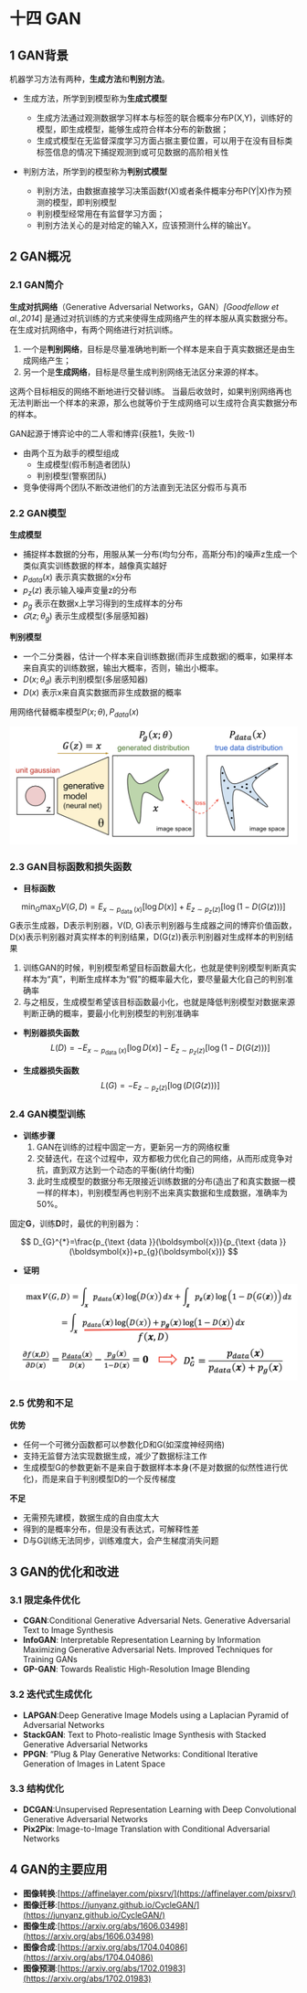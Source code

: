 # 十四 GAN

## 1 GAN背景

机器学习方法有两种，**生成方法**和**判别方法**。

- 生成方法，所学到到模型称为**生成式模型**
  - 生成方法通过观测数据学习样本与标签的联合概率分布P(X,Y)，训练好的模型，即生成模型，能够生成符合样本分布的新数据；
  - 生成式模型在无监督深度学习方面占据主要位置，可以用于在没有目标类标签信息的情况下捕捉观测到或可见数据的高阶相关性 

- 判别方法，所学到的模型称为**判别式模型**
  - 判别方法，由数据直接学习决策函数f(X)或者条件概率分布P(Y|X)作为预测的模型，即判别模型
  - 判别模型经常用在有监督学习方面；
  - 判别方法关心的是对给定的输入X，应该预测什么样的输出Y。

## 2 GAN概况


### 2.1 GAN简介
**生成对抗网络**（Generative Adversarial Networks，GAN）*[Goodfellow et al.,2014*] 是通过对抗训练的方式来使得生成网络产生的样本服从真实数据分布。在生成对抗网络中，有两个网络进行对抗训练。
1. 一个是**判别网络**，目标是尽量准确地判断一个样本是来自于真实数据还是由生成网络产生；
2. 另一个是**生成网络**，目标是尽量生成判别网络无法区分来源的样本。

这两个目标相反的网络不断地进行交替训练。 当最后收敛时，如果判别网络再也无法判断出一个样本的来源，那么也就等价于生成网络可以生成符合真实数据分布的样本。

GAN起源于博弈论中的二人零和博弈(获胜1，失败-1)
- 由两个互为敌手的模型组成
  - 生成模型(假币制造者团队)
  - 判别模型(警察团队)
- 竞争使得两个团队不断改进他们的方法直到无法区分假币与真币

### 2.2 GAN模型
**生成模型**
- 捕捉样本数据的分布，用服从某一分布(均匀分布，高斯分布)的噪声z生成一个类似真实训练数据的样本，越像真实越好
- $p_{data} (x)$ 表示真实数据的x分布
- $p_z (z)$ 表示输入噪声变量z的分布
- $p_g$ 表示在数据x上学习得到的生成样本的分布
- $𝐺(z;\theta_g)$ 表示生成模型(多层感知器)

**判别模型**
- 一个二分类器，估计一个样本来自训练数据(而非生成数据)的概率，如果样本来自真实的训练数据，输出大概率，否则，输出小概率。
- $D(x;\theta_d)$ 表示判别模型(多层感知器)
- $D(x)$ 表示x来自真实数据而非生成数据的概率

用网络代替概率模型$P(x;\theta),P_{data}(x)$

![15](./images/ch14/15.png)

### 2.3 GAN目标函数和损失函数

- **目标函数**

$$
\min _{G} \max _{D} V(G, D)=E_{x \sim p_{\text {data }}(x)}[\log D(x)]+E_{z \sim p_{z}(z)}[\log (1-D(G(z)))]
$$
G表示生成器，D表示判别器，V(D, G)表示判别器与生成器之间的博弈价值函数，D(x)表示判别器对真实样本的判别结果，D(G(z))表示判别器对生成样本的判别结果

  1. 训练GAN的时候，判别模型希望目标函数最大化，也就是使判别模型判断真实样本为“真”，判断生成样本为“假”的概率最大化，要尽量最大化自己的判别准确率
  2. 与之相反，生成模型希望该目标函数最小化，也就是降低判别模型对数据来源判断正确的概率，要最小化判别模型的判别准确率

- **判别器损失函数**
$$
L(D)=-E_{x \sim p_{\text {data }}(x)}[\log D(x)]-E_{z \sim p_{z}(z)}[\log (1-D(G(z)))]
$$

- **生成器损失函数**
$$
L(G)=-E_{z \sim p_{z}(z)}[\log (D(G(z)))]
$$

### 2.4 GAN模型训练

- **训练步骤**
  1. GAN在训练的过程中固定一方，更新另一方的网络权重
  2. 交替迭代，在这个过程中，双方都极力优化自己的网络，从而形成竞争对抗，直到双方达到一个动态的平衡(纳什均衡)
  3. 此时生成模型的数据分布无限接近训练数据的分布(造出了和真实数据一模一样的样本)，判别模型再也判别不出来真实数据和生成数据，准确率为50%。

固定**G**，训练**D**时，最优的判别器为：

$$
D_{G}^{*}=\frac{p_{\text {data }}(\boldsymbol{x})}{p_{\text {data }}(\boldsymbol{x})+p_{g}(\boldsymbol{x})}
$$

- **证明**

![5](./images/ch14/5.png)

### 2.5 优势和不足

**优势**

- 任何一个可微分函数都可以参数化D和G(如深度神经网络)
- 支持无监督方法实现数据生成，减少了数据标注工作
- 生成模型G的参数更新不是来自于数据样本本身(不是对数据的似然性进行优化)，而是来自于判别模型D的一个反传梯度

**不足**

- 无需预先建模，数据生成的自由度太大
- 得到的是概率分布，但是没有表达式，可解释性差
- D与G训练无法同步，训练难度大，会产生梯度消失问题

## 3 GAN的优化和改进

### 3.1 限定条件优化

- **CGAN**:Conditional Generative Adversarial Nets. Generative Adversarial Text to Image Synthesis
- **InfoGAN**: Interpretable Representation Learning by Information Maximizing Generative Adversarial Nets. Improved Techniques for Training GANs
- **GP-GAN**: Towards Realistic High-Resolution Image Blending

### 3.2 迭代式生成优化

- **LAPGAN**:Deep Generative Image Models using a Laplacian Pyramid of Adversarial Networks
- **StackGAN**: Text to Photo-realistic Image Synthesis with Stacked Generative Adversarial Networks
- **PPGN**: “Plug & Play Generative Networks: Conditional Iterative Generation of Images in Latent Space

### 3.3 结构优化

- **DCGAN**:Unsupervised Representation Learning with Deep
  Convolutional Generative Adversarial Networks
- **Pix2Pix**: Image-to-Image Translation with Conditional Adversarial Networks

## 4 GAN的主要应用

- **图像转换**:[https://affinelayer.com/pixsrv/](https://affinelayer.com/pixsrv/)
- **图像迁移**:[https://junyanz.github.io/CycleGAN/](https://junyanz.github.io/CycleGAN/)
- **图像生成**:[https://arxiv.org/abs/1606.03498](https://arxiv.org/abs/1606.03498)
- **图像合成**:[https://arxiv.org/abs/1704.04086](https://arxiv.org/abs/1704.04086)
- **图像预测**:[https://arxiv.org/abs/1702.01983](https://arxiv.org/abs/1702.01983)
